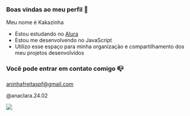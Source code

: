 ### Boas vindas ao meu perfil 💜

Meu nome é Kakazinha

- Estou estudando no [Alura](https://www.alura.com.br)
- Estou me desenvolvendo no JavaScript
- Utilizo esse espaço  para minha organização e compartilhamento dos meu projetos desenvolvidos

 ### Você pode entrar em contato comigo 📪

 aninhafreitaspf@gmail.com
 
 @anaclara.24.02

![](https://media.tenor.com/buJmmbdkaA8AAAAM/forforforyoukiss.gif)
